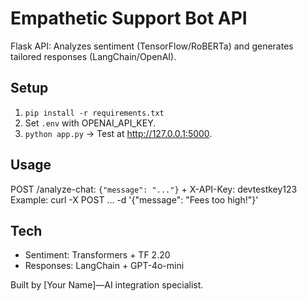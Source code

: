 # Empathetic Support Bot API

Flask API: Analyzes sentiment (TensorFlow/RoBERTa) and generates tailored responses (LangChain/OpenAI).

## Setup
1. `pip install -r requirements.txt`
2. Set `.env` with OPENAI_API_KEY.
3. `python app.py` → Test at http://127.0.0.1:5000.

## Usage
POST /analyze-chat: `{"message": "..."}` + X-API-Key: devtestkey123
Example: curl -X POST ... -d '{"message": "Fees too high!"}'

## Tech
- Sentiment: Transformers + TF 2.20
- Responses: LangChain + GPT-4o-mini

Built by [Your Name]—AI integration specialist.
